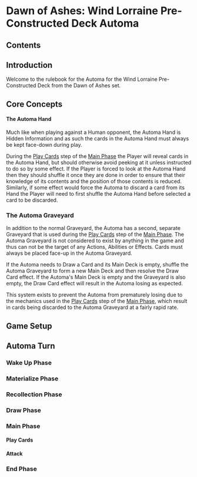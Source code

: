 # Dawn of Ashes: Wind Lorraine Pre-Constructed Deck Automa

## Contents

## Introduction
Welcome to the rulebook for the Automa for the Wind Lorraine Pre-Constructed Deck from the Dawn of Ashes set.

## Core Concepts
#### The Automa Hand
Much like when playing against a Human opponent, the Automa Hand is Hidden Information and as such the cards in the
Automa Hand must always be kept face-down during play.

During the [Play Cards](#play-cards) step of the [Main Phase](#main-phase) the Player will reveal cards in the
Automa Hand, but should otherwise avoid peeking at it unless instructed to do so by some effect. If the Player is
forced to look at the Automa Hand then they should shuffle it once they are done in order to ensure that their knowledge
of its contents and the position of those contents is reduced. Similarly, if some effect would force the Automa to
discard a card from its Hand the Player will need to first shuffle the Automa Hand before selected a card to be
discarded.

### The Automa Graveyard
In addition to the normal Graveyard, the Automa has a second, separate Graveyard that is used during the
[Play Cards](#play-cards) step of the [Main Phase](#main-phase). The Automa Graveyard is not considered to 
exist by anything in the game and thus can not be the target of any Actions, Abilities or Effects. Cards must always be 
placed face-up in the Automa Graveyard.

If the Automa needs to Draw a Card and its Main Deck is empty, shuffle the Automa Graveyard to form a new Main Deck
and then resolve the Draw Card effect. If the Automa's Main Deck is empty and the Graveyard is also empty,
the Draw Card effect will result in the Automa losing as expected.

This system exists to prevent the Automa from prematurely losing due to the mechanics used in the [Play Cards](#play-cards) 
step of the [Main Phase](#main-phase), which result in cards being discarded to the Automa Graveyard at a fairly rapid rate.

## Game Setup
## Automa Turn
### Wake Up Phase
### Materialize Phase
### Recollection Phase
### Draw Phase
### Main Phase
#### Play Cards
#### Attack
### End Phase